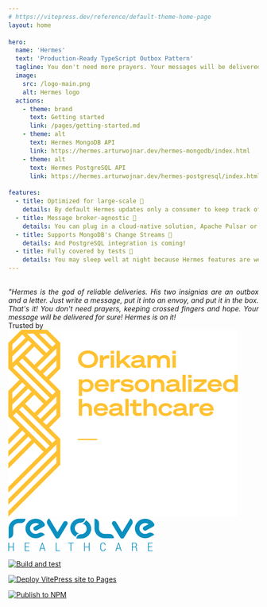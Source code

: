```yaml
---
# https://vitepress.dev/reference/default-theme-home-page
layout: home

hero:
  name: 'Hermes'
  text: 'Production-Ready TypeScript Outbox Pattern'
  tagline: You don't need more prayers. Your messages will be delivered for sure!
  image:
    src: /logo-main.png
    alt: Hermes logo
  actions:
    - theme: brand
      text: Getting started
      link: /pages/getting-started.md
    - theme: alt
      text: Hermes MongoDB API
      link: https://hermes.arturwojnar.dev/hermes-mongodb/index.html
    - theme: alt
      text: Hermes PostgreSQL API
      link: https://hermes.arturwojnar.dev/hermes-postgresql/index.html

features:
  - title: Optimized for large-scale 🚀
    details: By default Hermes updates only a consumer to keep track of last processed event. Also, you can utilize partition keys to scale out your application
  - title: Message broker-agnostic 🔌
    details: You can plug in a cloud-native solution, Apache Pulsar or RabbitMQ
  - title: Supports MongoDB's Change Streams 🍃
    details: And PostgreSQL integration is coming!
  - title: Fully covered by tests 📑
    details: You may sleep well at night because Hermes features are well covered by tests
---
```


<br />

<div style="max-width: 600px;  text-align: justify; text-justify: inter-word; margin: 0 auto;">
<i>"Hermes is the god of reliable deliveries. His two insignias are an outbox and a letter. Just write a message, put it into an envoy, and put it in the box. That's it! You don't need prayers, keeping crossed fingers and hope. Your message will be delivered for sure! Hermes is on it!</i>
</div>

<div class="usedBy">
  <span class="trustedBy">Trusted by</span>
  
  <div class="clients">
    <a href="https://www.orikami.ai/" target="_blank" class="client" title="Orikami">
      <img src="./public/logo_orikami.svg" alt="Orikami Logo" class="orikami" />
    </a>
    <a href="https://revolve.healthcare/" target="_blank" class="client" title="Revolve Healthcare">
      <img src="./public/revolve_logo.svg" alt="Revolve Logo" class="revovle" />
    </a>
  </div>
</div>

<div class="badges">

[![Build and test](https://github.com/arturwojnar/hermes/actions/workflows/build-and-test.yaml/badge.svg?branch=main)](https://github.com/arturwojnar/hermes/actions/workflows/build-and-test.yaml)

[![Deploy VitePress site to Pages](https://github.com/arturwojnar/hermes/actions/workflows/publish-docs.yaml/badge.svg)](https://github.com/arturwojnar/hermes/actions/workflows/publish-docs.yaml)

[![Publish to NPM](https://github.com/arturwojnar/hermes/actions/workflows/publish.yaml/badge.svg)](https://github.com/arturwojnar/hermes/actions/workflows/publish.yaml)

</div>
